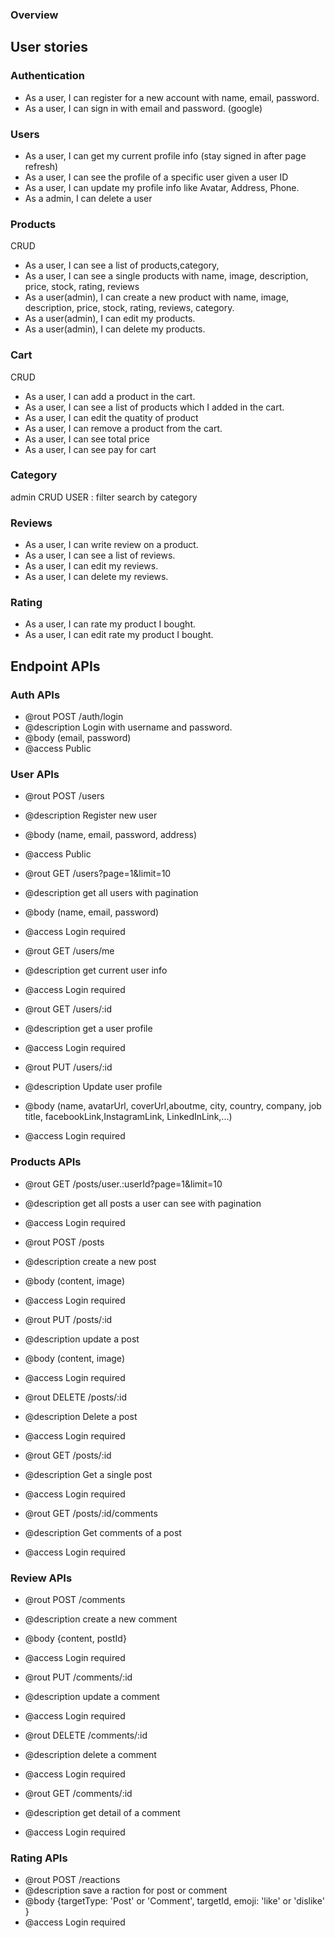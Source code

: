 ### Overview

## User stories

### Authentication

- As a user, I can register for a new account with name, email, password.
- As a user, I can sign in with email and password. (google)

### Users

- As a user, I can get my current profile info (stay signed in after page refresh)
- As a user, I can see the profile of a specific user given a user ID
- As a user, I can update my profile info like Avatar, Address, Phone.
- As a admin, I can delete a user

### Products

CRUD

- As a user, I can see a list of products,category,
- As a user, I can see a single products with name, image, description, price, stock, rating, reviews
- As a user(admin), I can create a new product with name, image, description, price, stock, rating, reviews, category.
- As a user(admin), I can edit my products.
- As a user(admin), I can delete my products.

### Cart

CRUD

- As a user, I can add a product in the cart.
- As a user, I can see a list of products which I added in the cart.
- As a user, I can edit the quatity of product
- As a user, I can remove a product from the cart.
- As a user, I can see total price
- As a user, I can see pay for cart

### Category

admin CRUD
USER : filter search by category

### Reviews

- As a user, I can write review on a product.
- As a user, I can see a list of reviews.
- As a user, I can edit my reviews.
- As a user, I can delete my reviews.

### Rating

- As a user, I can rate my product I bought.
- As a user, I can edit rate my product I bought.

## Endpoint APIs

### Auth APIs

- @rout POST /auth/login
- @description Login with username and password.
- @body (email, password)
- @access Public

### User APIs

- @rout POST /users
- @description Register new user
- @body (name, email, password, address)
- @access Public

- @rout GET /users?page=1&limit=10
- @description get all users with pagination
- @body (name, email, password)
- @access Login required

- @rout GET /users/me
- @description get current user info
- @access Login required

- @rout GET /users/:id
- @description get a user profile
- @access Login required

- @rout PUT /users/:id
- @description Update user profile
- @body (name, avatarUrl, coverUrl,aboutme, city, country, company, job title, facebookLink,InstagramLink, LinkedInLink,...)
- @access Login required

### Products APIs

- @rout GET /posts/user.:userId?page=1&limit=10
- @description get all posts a user can see with pagination
- @access Login required

- @rout POST /posts
- @description create a new post
- @body (content, image)
- @access Login required

- @rout PUT /posts/:id
- @description update a post
- @body (content, image)
- @access Login required

- @rout DELETE /posts/:id
- @description Delete a post
- @access Login required

- @rout GET /posts/:id
- @description Get a single post
- @access Login required

- @rout GET /posts/:id/comments
- @description Get comments of a post
- @access Login required

### Review APIs

- @rout POST /comments
- @description create a new comment
- @body {content, postId}
- @access Login required

- @rout PUT /comments/:id
- @description update a comment
- @access Login required

- @rout DELETE /comments/:id
- @description delete a comment
- @access Login required

- @rout GET /comments/:id
- @description get detail of a comment
- @access Login required

### Rating APIs

- @rout POST /reactions
- @description save a raction for post or comment
- @body {targetType: 'Post' or 'Comment', targetId, emoji: 'like' or 'dislike' }
- @access Login required
